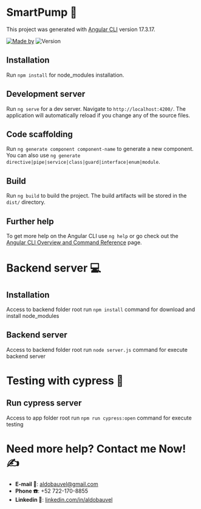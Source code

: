 # SmartPump 🚀

This project was generated with [Angular CLI](https://github.com/angular/angular-cli) version 17.3.17.

[![Made by](https://img.shields.io/badge/Made%20by-Aldo-blue)](https://www.linkedin.com/in/aldobauvel/)
![Version](https://img.shields.io/badge/Version-1.0.0-blue)

## Installation
Run `npm install` for node_modules installation.
## Development server

Run `ng serve` for a dev server. Navigate to `http://localhost:4200/`. The application will automatically reload if you change any of the source files.

## Code scaffolding

Run `ng generate component component-name` to generate a new component. You can also use `ng generate directive|pipe|service|class|guard|interface|enum|module`.

## Build

Run `ng build` to build the project. The build artifacts will be stored in the `dist/` directory.

## Further help

To get more help on the Angular CLI use `ng help` or go check out the [Angular CLI Overview and Command Reference](https://angular.io/cli) page.

# Backend server 💻
## Installation
Access to backend folder root run `npm install` command for download and install node_modules
## Backend server
Access to backend folder root run `node server.js` command for execute backend server

# Testing with cypress 🔬
## Run cypress server
Access to app folder root run `npm run cypress:open` command for execute testing

# Need more help? Contact me Now! ✍️

- **E-mail 📧**: aldobauvel@gmail.com
- **Phone ☎️**: +52 722-170-8855
- **Linkedin 🔗**: [linkedin.com/in/aldobauvel](https://www.linkedin.com/in/aldobauvel/)